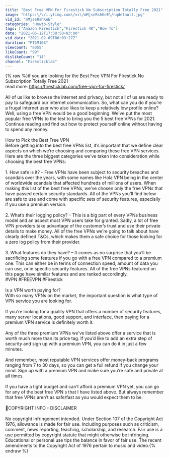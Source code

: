 ```yaml
---
title: "Best Free VPN For Firestick No Subscription Totally Free 2021"
image: "https:\/\/i.ytimg.com\/vi\/mMjseRshKeE\/hqdefault.jpg"
vid_id: "mMjseRshKeE"
categories: "Howto-Style"
tags: ["Amazon Firestick","Firestick 4K","How To"]
date: "2021-06-12T17:38:50+03:00"
vid_date: "2021-02-09T00:03:27Z"
duration: "PT5M10S"
viewcount: "8055"
likeCount: "99"
dislikeCount: "14"
channel: "Firesticklab"
---
```

{% raw %}if you are looking for the Best Free VPN For Firestick No Subscription Totally Free 2021<br />read more: <a rel="nofollow" target="blank" href="https://firesticklab.com/free-vpn-for-firestick/">https://firesticklab.com/free-vpn-for-firestick/</a><br /><br />All of us like to browse the internet and privacy, but not all of us are ready to pay to safeguard our internet communication. So, what can you do if you’re a frugal internet user who also likes to keep a relatively low profile online? Well, using a free VPN would be a good beginning. We’ve put the most popular free VPNs to the test to bring you the 5 best free VPNs for 2021. Continue reading and find out how to protect yourself online without having to spend any money.<br /><br />How to Pick the Best Free VPN<br />Before getting into the best free VPNs list, it’s important that we define clear aspects on which we’re choosing and comparing these free VPN services. Here are the three biggest categories we’ve taken into consideration while choosing the best free VPNs:<br /><br />1. How safe is it? – Free VPNs have been subject to security breaches and scandals over the years, with some names like Hola VPN being in the center of worldwide scandals that affected hundreds of millions of users. When making this list of the best free VPNs, we’ve chosen only the free VPNs that have passed certain security standards. All of the VPNs you’ll find below are safe to use and come with specific sets of security features, especially if you use a premium version.<br /><br />2. What’s their logging policy? – This is a big part of every VPNs business model and an aspect most VPN users take for granted. Sadly, a lot of free VPN providers take advantage of the customer’s trust and use their private details to make money. All of the free VPNs we’re going to talk about have clearly defined T&amp;Cs, which makes them a safe choice for those looking for a zero log policy from their provider.<br /><br />3. What features do they have? –  It comes as no surprise that you’ll be sacrificing some features if you go with a free VPN compared to a premium one. This can either be in terms of connection speed, amount of data you can use, or in specific security features. All of the free VPNs featured on this page have similar features and are ranked accordingly.<br />#VPN #FREEVPN #Firestick<br /><br />Is a VPN worth paying for?<br />With so many VPNs on the market, the important question is what type of VPN service you are looking for. <br /><br />If you’re looking for a quality VPN that offers a number of security features, many server locations,  good support, and interface, then paying for a premium VPN service is definitely worth it. <br /><br />Any of the three premium VPNs we’ve listed above offer a service that is worth much more than its price tag. If you’d like to add an extra step of security and sign up with a premium VPN, you can do it in just a few minutes. <br /><br />And remember, most reputable VPN services offer money-back programs ranging from 7 to 30 days, so you can get a full refund if you change your mind. Sign up with a premium VPN and make sure you’re safe and private at all times.<br /><br />If you have a tight budget and can’t afford a premium VPN yet, you can go for any of the best free VPN s that I have listed above. But always remember that free VPNs aren’t as safe/fast as you would expect them to be.<br /><br />📌COPYRIGHT INFO - DISCLAIMER<br /><br />No copyright infringement intended. Under Section 107 of the Copyright Act 1976, allowance is made for fair use. Including purposes such as criticism, comment, news reporting, teaching, scholarship, and research. Fair use is a use permitted by copyright statute that might otherwise be infringing. Educational or personal use tips the balance in favor of fair use. The recent amendments to the Copyright Act of 1976 pertain to music and video.{% endraw %}
